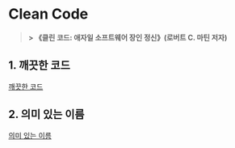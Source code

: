 # Clean Code

> **> 《클린 코드: 애자일 소프트웨어 장인 정신》(로버트 C. 마틴 저자)**

## 1. 깨끗한 코드

[깨끗한 코드](./clean-code.md)

## 2. 의미 있는 이름

[의미 있는 이름](./meaningful-names.md)
